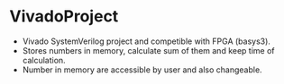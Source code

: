 # VivadoProject

* Vivado SystemVerilog project and competible with FPGA (basys3).
* Stores numbers in memory, calculate sum of them and keep time of calculation.
* Number in memory are accessible by user and also changeable.
